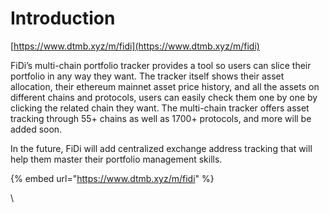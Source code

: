 # Introduction

[https://www.dtmb.xyz/m/fidi](https://www.dtmb.xyz/m/fidi)

FiDi’s multi-chain portfolio tracker provides a tool so users can slice their portfolio in any way they want. The tracker itself shows their asset allocation, their ethereum mainnet asset price history, and all the assets on different chains and protocols, users can easily check them one by one by clicking the related chain they want. The multi-chain tracker offers asset tracking through 55+ chains as well as 1700+ protocols, and more will be added soon.&#x20;

In the future, FiDi will add centralized exchange address tracking that will help them master their portfolio management skills.

{% embed url="https://www.dtmb.xyz/m/fidi" %}

\

